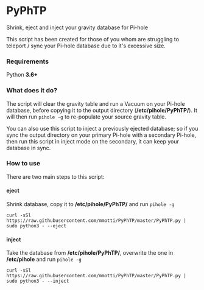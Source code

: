 # PyPhTP
Shrink, eject and inject your gravity database for Pi-hole

This script has been created for those of you whom are struggling to teleport / sync your Pi-hole database due to it's excessive size.

### Requirements ###
Python **3.6+**

### What does it do? ###
The script will clear the gravity table and run a Vacuum on your Pi-hole database, before copying it to the output directory (**/etc/pihole/PyPhTP/**). It will then run `pihole -g` to re-populate your source gravity table.

You can also use this script to inject a previously ejected database; so if you sync the output directory on your primary Pi-hole with a secondary Pi-hole, then run this script in inject mode on the secondary, it can keep your database in sync.

### How to use ###

There are two main steps to this script:

#### eject ####
Shrink database, copy it to **/etc/pihole/PyPhTP/** and run `pihole -g`

`curl -sSl https://raw.githubusercontent.com/mmotti/PyPhTP/master/PyPhTP.py | sudo python3 - --eject`

#### inject ####
Take the database from **/etc/pihole/PyPhTP/**, overwrite the one in **/etc/pihole** and run `pihole -g`

`curl -sSl https://raw.githubusercontent.com/mmotti/PyPhTP/master/PyPhTP.py | sudo python3 - --inject`
